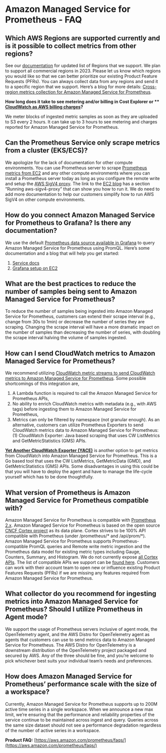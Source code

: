 # Amazon Managed Service for Prometheus - FAQ

## Which AWS Regions are supported currently and is it possible to collect metrics from other regions?

See our [documentation](https://docs.aws.amazon.com/prometheus/latest/userguide/what-is-Amazon-Managed-Service-Prometheus.html) for updated list of Regions that we support. We plan to support all commercial regions in 2023. Please let us know which regions you would like so that we can better prioritize our existing Product Feature Requests (PFRs). You can always collect data from any regions and send it to a specific region that we support. Here’s a blog for more details: [Cross-region metrics collection for Amazon Managed Service for Prometheus](https://aws.amazon.com/blogs/opensource/set-up-cross-region-metrics-collection-for-amazon-managed-service-for-prometheus-workspaces/).

**How long does it take to see metering and/or billing in Cost Explorer or **
 [CloudWatch as AWS billing charges](https://docs.aws.amazon.com/AmazonCloudWatch/latest/monitoring/gs_monitor_estimated_charges_with_cloudwatch.html)?**

We meter blocks of ingested metric samples as soon as they are uploaded to S3 every 2 hours. It can take up to 3 hours to see metering and charges reported for Amazon Managed Service for Prometheus.

## Can the Prometheus Service only scrape metrics from a cluster (EKS/ECS)?

We apologize for the lack of documentation for other compute environments. You can use Prometheus server to scrape [Prometheus metrics from EC2](https://aws.amazon.com/blogs/opensource/using-amazon-managed-service-for-prometheus-to-monitor-ec2-environments/) and any other compute environments where you can install a Prometheus server today as long as you configure the remote write and setup the [AWS SigV4 proxy](https://github.com/awslabs/aws-sigv4-proxy). The link to the [EC2 blog](https://aws.amazon.com/blogs/opensource/using-amazon-managed-service-for-prometheus-to-monitor-ec2-environments/) has a section “Running aws-sigv4-proxy” that can show you how to run it. We do need to add more documentation to help our customers simplify how to run AWS SigV4 on other compute environments.

## How do you connect Amazon Managed Service for Prometheus to Grafana? Is there any documentation?

We use the default [Prometheus data source available in Grafana](https://grafana.com/docs/grafana/latest/datasources/prometheus/) to query Amazon Managed Service for Prometheus using PromQL. Here’s some documentation and a blog that will help you get started:
1. [Service docs](https://docs.aws.amazon.com/prometheus/latest/userguide/AMP-onboard-query.html)
1. [Grafana setup on EC2](https://aws.amazon.com/blogs/opensource/setting-up-grafana-on-ec2-to-query-metrics-from-amazon-managed-service-for-prometheus/)

## What are the best practices to reduce the number of samples being sent to Amazon Managed Service for Prometheus?

To reduce the number of samples being ingested into Amazon Managed Service for Prometheus, customers can extend their scrape interval (e.g., change from 30s to 1min) or decrease the number of series they are scraping. Changing the scrape interval will have a more dramatic impact on the number of samples than decreasing the number of series, with doubling the scrape interval halving the volume of samples ingested.

## How can I send CloudWatch metrics to Amazon Managed Service for Prometheus?

We recommend utilizing [CloudWatch metric streams to send CloudWatch metrics to Amazon Managed Service for Prometheus](https://aws-observability.github.io/observability-best-practices/recipes/recipes/lambda-cw-metrics-go-amp/). Some possible shortcomings of this integration are,
1. A Lambda function is required to call the Amazon Managed Service for Prometheus APIs,
1. No ability to enrich CloudWatch metrics with metadata (e.g., with AWS tags) before ingesting them to Amazon Managed Service for Prometheus,
1. Metrics can only be filtered by namespace (not granular enough). As an alternative, customers can utilize Prometheus Exporters to send CloudWatch metrics data to Amazon Managed Service for Prometheus: (1) CloudWatch  Exporter: Java based scraping that uses CW ListMetrics and  GetMetricStatistics (GMS) APIs.

[**Yet Another CloudWatch Exporter (YACE)**](https://github.com/nerdswords/yet-another-cloudwatch-exporter) is another option to get metrics from CloudWatch into Amazon Managed Service for Prometheus. This is a Go based tool that uses the CW ListMetrics, GetMetricData (GMD), and  GetMetricStatistics (GMS) APIs. Some disadvantages in using this could be that you will have to deploy the agent and have to manage the life-cycle yourself which has to be done thoughtfully.

## What version of Prometheus is Amazon Managed Service for Prometheus compatible with?

Amazon Managed Service for Prometheus is compatible with [Prometheus 2.x](https://github.com/prometheus/prometheus/blob/main/RELEASE.md). Amazon Managed Service for Prometheus is based on the open source [CNCF Cortex project](https://cortexmetrics.io/) as its data plane. Cortex strives to be 100% API compatible with Prometheus (under /prometheus/* and /api/prom/*). Amazon Managed Service for Prometheus supports Prometheus-compatible PromQL queries and Remote write metric ingestion and the Prometheus data model for existing metric types including Gauge, Counters, Summary, and Histogram. We do not currently expose [all Cortex APIs](https://cortexmetrics.io/docs/api/). The list of compatible APIs we support can be [found here](https://docs.aws.amazon.com/prometheus/latest/userguide/AMP-APIReference.html). Customers can work with their account team to open new or influence existing Product Features Requests (PFRs) if we are missing any features required from Amazon Managed Service for Prometheus.

## What collector do you recommend for ingesting metrics into Amazon Managed Service for Prometheus? Should I utilize Prometheus in Agent mode?

We support the usage of Prometheus servers inclusive of agent mode, the OpenTelemetry agent, and the AWS Distro for OpenTelemetry agent as agents that customers can use to send metrics data to Amazon Managed Service for Prometheus. The AWS Distro for OpenTelemetry is a downstream distribution of the OpenTelemetry project packaged and secured by AWS. Any of the three should be fine, and you’re welcome to pick whichever best suits your individual team’s needs and preferences.

## How does Amazon Managed Service for Prometheus’ performance scale with the size of a workspace?

Currently, Amazon Managed Service for Prometheus supports up to 200M active time series in a single workspace. When we announce a new max limit, we’re ensuring that the performance and reliability properties of the service continue to be maintained across ingest and query. Queries across the same size dataset should not see a performance degradation regardless of the number of active series in a workspace.

**Product FAQ:** [https://aws.amazon.com/prometheus/faqs/](https://aws.amazon.com/prometheus/faqs/)
